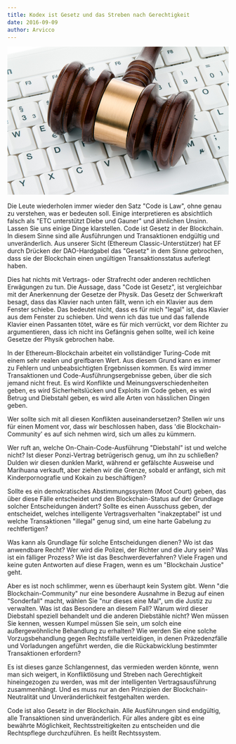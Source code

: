 ```yaml
---
title: Kodex ist Gesetz und das Streben nach Gerechtigkeit
date: 2016-09-09
author: Arvicco
---
```

![Code is Law](./Law-Image.jpg)

Die Leute wiederholen immer wieder den Satz "Code is Law", ohne genau zu verstehen, was er bedeuten soll. Einige interpretieren es absichtlich falsch als "ETC unterstützt Diebe und Gauner" und ähnlichen Unsinn. Lassen Sie uns einige Dinge klarstellen. Code ist Gesetz in der Blockchain. In diesem Sinne sind alle Ausführungen und Transaktionen endgültig und unveränderlich. Aus unserer Sicht (Ethereum Classic-Unterstützer) hat EF durch Drücken der DAO-Hardgabel das "Gesetz" in dem Sinne gebrochen, dass sie der Blockchain einen ungültigen Transaktionsstatus auferlegt haben.

Dies hat nichts mit Vertrags- oder Strafrecht oder anderen rechtlichen Erwägungen zu tun. Die Aussage, dass "Code ist Gesetz", ist vergleichbar mit der Anerkennung der Gesetze der Physik. Das Gesetz der Schwerkraft besagt, dass das Klavier nach unten fällt, wenn ich ein Klavier aus dem Fenster schiebe. Das bedeutet nicht, dass es für mich "legal" ist, das Klavier aus dem Fenster zu schieben. Und wenn ich das tue und das fallende Klavier einen Passanten tötet, wäre es für mich verrückt, vor dem Richter zu argumentieren, dass ich nicht ins Gefängnis gehen sollte, weil ich keine Gesetze der Physik gebrochen habe.

In der Ethereum-Blockchain arbeitet ein vollständiger Turing-Code mit einem sehr realen und greifbaren Wert. Aus diesem Grund kann es immer zu Fehlern und unbeabsichtigten Ergebnissen kommen. Es wird immer Transaktionen und Code-Ausführungsergebnisse geben, über die sich jemand nicht freut. Es wird Konflikte und Meinungsverschiedenheiten geben, es wird Sicherheitslücken und Exploits im Code geben, es wird Betrug und Diebstahl geben, es wird alle Arten von hässlichen Dingen geben.

Wer sollte sich mit all diesen Konflikten auseinandersetzen? Stellen wir uns für einen Moment vor, dass wir beschlossen haben, dass 'die Blockchain-Community' es auf sich nehmen wird, sich um alles zu kümmern.

Wer ruft an, welche On-Chain-Code-Ausführung "Diebstahl" ist und welche nicht? Ist dieser Ponzi-Vertrag betrügerisch genug, um ihn zu schließen? Dulden wir diesen dunklen Markt, während er gefälschte Ausweise und Marihuana verkauft, aber ziehen wir die Grenze, sobald er anfängt, sich mit Kinderpornografie und Kokain zu beschäftigen?

Sollte es ein demokratisches Abstimmungssystem (Moot Court) geben, das über diese Fälle entscheidet und den Blockchain-Status auf der Grundlage solcher Entscheidungen ändert? Sollte es einen Ausschuss geben, der entscheidet, welches intelligente Vertragsverhalten "inakzeptabel" ist und welche Transaktionen "illegal" genug sind, um eine harte Gabelung zu rechtfertigen?

Was kann als Grundlage für solche Entscheidungen dienen? Wo ist das anwendbare Recht? Wer wird die Polizei, der Richter und die Jury sein? Was ist ein fälliger Prozess? Wie ist das Beschwerdeverfahren? Viele Fragen und keine guten Antworten auf diese Fragen, wenn es um "Blockchain Justice" geht.

Aber es ist noch schlimmer, wenn es überhaupt kein System gibt. Wenn "die Blockchain-Community" nur eine besondere Ausnahme in Bezug auf einen "Sonderfall" macht, wählen Sie "nur dieses eine Mal", um die Justiz zu verwalten. Was ist das Besondere an diesem Fall? Warum wird dieser Diebstahl speziell behandelt und die anderen Diebstähle nicht? Wen müssen Sie kennen, wessen Kumpel müssen Sie sein, um solch eine außergewöhnliche Behandlung zu erhalten? Wie werden Sie eine solche Vorzugsbehandlung gegen Rechtsfälle verteidigen, in denen Präzedenzfälle und Vorladungen angeführt werden, die die Rückabwicklung bestimmter Transaktionen erfordern?

Es ist dieses ganze Schlangennest, das vermieden werden könnte, wenn man sich weigert, in Konfliktlösung und Streben nach Gerechtigkeit hineingezogen zu werden, was mit der intelligenten Vertragsausführung zusammenhängt. Und es muss nur an den Prinzipien der Blockchain-Neutralität und Unveränderlichkeit festgehalten werden.

Code ist also Gesetz in der Blockchain. Alle Ausführungen sind endgültig, alle Transaktionen sind unveränderlich. Für alles andere gibt es eine bewährte Möglichkeit, Rechtsstreitigkeiten zu entscheiden und die Rechtspflege durchzuführen. Es heißt Rechtssystem.